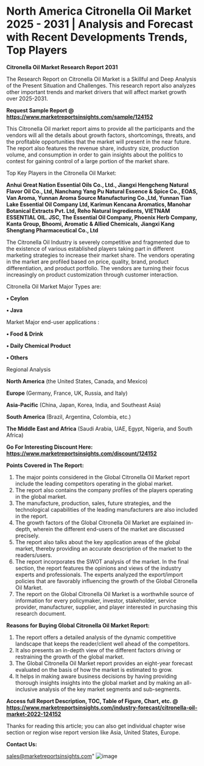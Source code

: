 # North America Citronella Oil Market 2025 - 2031 | Analysis and Forecast with Recent Developments Trends, Top Players

<strong>Citronella Oil Market Research Report 2031</strong>

The Research Report on Citronella Oil Market is a Skillful and Deep Analysis of the Present Situation and Challenges. This research report also analyzes other important trends and market drivers that will affect market growth over 2025-2031.

<strong>Request Sample Report @ <a href=https://www.marketreportsinsights.com/sample/124152>https://www.marketreportsinsights.com/sample/124152</a></strong>

This Citronella Oil market report aims to provide all the participants and the vendors will all the details about growth factors, shortcomings, threats, and the profitable opportunities that the market will present in the near future. The report also features the revenue share, industry size, production volume, and consumption in order to gain insights about the politics to contest for gaining control of a large portion of the market share.

Top Key Players in the Citronella Oil Market:

<strong>Anhui Great Nation Essential Oils Co., Ltd., Jiangxi Hengcheng Natural Flavor Oil Co., Ltd, Nanchang Yang Pu Natural Essence & Spice Co., EOAS, Van Aroma, Yunnan Aroma Source Manufacturing Co.,Ltd, Yunnan Tian Lake Essential Oil Company Ltd, Karimun Kencana Aromatics, Manohar Botanical Extracts Pvt. Ltd, Reho Natural Ingredients, VIETNAM ESSENTIAL OIL. JSC, The Essential Oil Company, Phoenix Herb Company, Kanta Group, Bhoomi, Aromatic & Allied Chemicals, Jiangxi Kang Shengtang Pharmaceutical Co., Ltd</strong>

The Citronella Oil Industry is severely competitive and fragmented due to the existence of various established players taking part in different marketing strategies to increase their market share. The vendors operating in the market are profiled based on price, quality, brand, product differentiation, and product portfolio. The vendors are turning their focus increasingly on product customization through customer interaction.

Citronella Oil Market Major Types are:

<strong>• Ceylon

• Java</strong>

Market Major end-user applications :

<strong>• Food & Drink

• Daily Chemical Product

• Others</strong>

Regional Analysis

</u><strong><b>North America</b></strong> (the United States, Canada, and Mexico)

<strong><b>Europe </b></strong>(Germany, France, UK, Russia, and Italy)

<strong><b>Asia-Pacific</b></strong> (China, Japan, Korea, India, and Southeast Asia)

<strong><b>South America</b></strong> (Brazil, Argentina, Colombia, etc.)

<strong><b>The Middle East and Africa</b></strong> (Saudi Arabia, UAE, Egypt, Nigeria, and South Africa)

<strong>Go For Interesting Discount Here: <a href=https://www.marketreportsinsights.com/discount/124152>https://www.marketreportsinsights.com/discount/124152</a></strong>

<strong>Points Covered in The Report:</strong>
<ol>
  <li>The major points considered in the Global Citronella Oil Market report include the leading competitors operating in the global market.</li>
  <li>The report also contains the company profiles of the players operating in the global market.</li>
  <li>The manufacture, production, sales, future strategies, and the technological capabilities of the leading manufacturers are also included in the report.</li>
  <li>The growth factors of the Global Citronella Oil Market are explained in-depth, wherein the different end-users of the market are discussed precisely.</li>
  <li>The report also talks about the key application areas of the global market, thereby providing an accurate description of the market to the readers/users.</li>
  <li>The report incorporates the SWOT analysis of the market. In the final section, the report features the opinions and views of the industry experts and professionals. The experts analyzed the export/import policies that are favorably influencing the growth of the Global Citronella Oil Market.</li>
  <li>The report on the Global Citronella Oil Market is a worthwhile source of information for every policymaker, investor, stakeholder, service provider, manufacturer, supplier, and player interested in purchasing this research document.</li>
</ol>
<strong>Reasons for Buying Global Citronella Oil Market Report:</strong>

<ol>
  <li>The report offers a detailed analysis of the dynamic competitive landscape that keeps the reader/client well ahead of the competitors.</li>
  <li>It also presents an in-depth view of the different factors driving or restraining the growth of the global market.</li>
  <li>The Global Citronella Oil Market report provides an eight-year forecast evaluated on the basis of how the market is estimated to grow.</li>
  <li>It helps in making aware business decisions by having providing thorough insights insights into the global market and by making an all-inclusive analysis of the key market segments and sub-segments.</li>
</ol>
<strong>Access full Report Description, TOC, Table of Figure, Chart, etc. @ <a href=https://www.marketreportsinsights.com/industry-forecast/citronella-oil-market-2022-124152>https://www.marketreportsinsights.com/industry-forecast/citronella-oil-market-2022-124152</a></strong>


Thanks for reading this article; you can also get individual chapter wise section or region wise report version like Asia, United States, Europe.

<strong>Contact Us:</strong>

sales@marketreportsinsights.com"
![image](https://github.com/user-attachments/assets/1c616c4e-bd3e-4399-ba92-ef37ab8ca21d)

